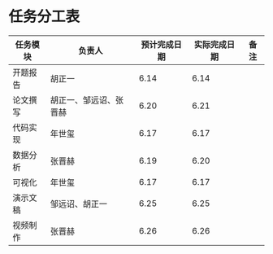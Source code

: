 # 任务分工表

| 任务模块 | 负责人 | 预计完成日期 | 实际完成日期 | 备注 |
|---|---|---|---|---|
| 开题报告 |胡正一 |6.14 |6.14 | |
| 论文撰写 |胡正一、邹远诏、张晋赫 |6.20 |6.21 | |
| 代码实现 |年世玺 |6.17 |6.17 | |
| 数据分析 |张晋赫 |6.19 |6.20 | |
| 可视化 |年世玺 |6.17 |6.17 | |
| 演示文稿 |邹远诏、胡正一 |6.25 |6.25 | |
| 视频制作 |张晋赫 |6.26 |6.26 ||
